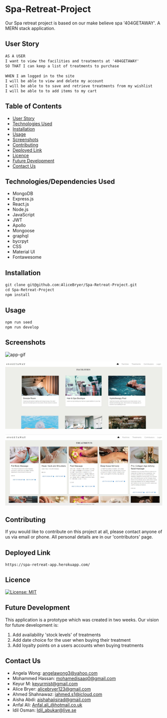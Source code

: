 # Spa-Retreat-Project

Our Spa retreat project is based on our make believe spa '404GETAWAY'. A MERN stack application.

## User Story

```
AS A USER
I want to view the facilities and treatments at '404GETAWAY'
SO THAT I can keep a list of treatments to purchase

WHEN I am logged in to the site
I will be able to view and delete my account
I will be able to to save and retrieve treatments from my wishlist
I will be able to to add items to my cart
```

## Table of Contents

- [User Story](#user-story)
- [Technologies Used](#technologiesdependencies-used)
- [Installation](#installation)
- [Usage](#usage)
- [Screenshots](#screenshots)
- [Contributing](#contributing)
- [Deployed Link](#deployed-link)
- [Licence](#licence)
- [Future Development](#future-development)
- [Contact Us](#contributing)

## Technologies/Dependencies Used

- MongoDB
- Express.js
- React.js
- Node.js
- JavaScript
- JWT
- Apollo
- Mongoose
- graphql
- bycrpyt
- CSS
- Material UI
- Fontawesome

## Installation

```
git clone git@github.com:AliceBryer/Spa-Retreat-Project.git
cd Spa-Retreat-Project
npm install

```

## Usage

```
npm run seed
npm run develop
```

## Screenshots

![app-gif](./client/src/img/spa-retreat-gif.gif)

![UI1](./client/src/img/UI1.jpg)

![UI2](./client/src/img/UI2.jpg)

## Contributing

If you would like to contribute on this project at all, please contact anyone of us via email or phone. All personal details are in our 'contributors' page.

## Deployed Link

```
https://spa-retreat-app.herokuapp.com/

```

## Licence

[![License: MIT](https://img.shields.io/badge/license-MIT-green)](https://opensource.org/licenses/MIT)

## Future Development

This application is a prototype which was created in two weeks. Our vision for future development is:

1. Add availability 'stock levels' of treatments
2. Add date choice for the user when buying their treatment
3. Add loyalty points on a users accounts when buying treatments

## Contact Us

- Angela Wong: angelawong3@yahoo.com
- Mohammed Hassan: mohamedisaaq0@gmail.com
- Keyur M: keyurmist@gmail.com
- Alice Bryer: alicebryer123@gmail.com
- Ahmed Shahnawaz: iahmed.s1@icloud.com
- Aisha Abdi: aishahajisirad@gmail.com
- Anfal Ali: Anfal.ali_@hotmail.co.uk
- Idil Osman: Idil_abukar@live.se
